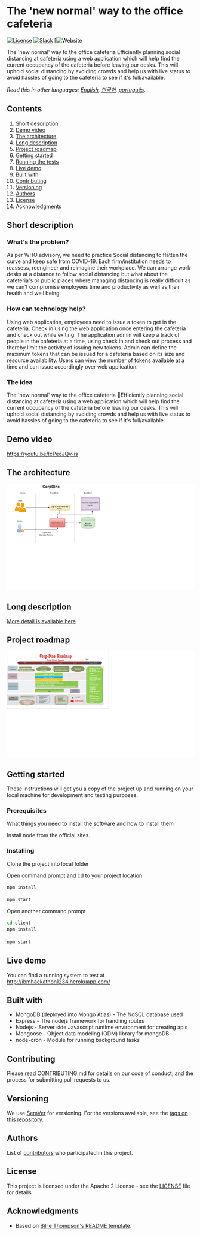 # The 'new normal' way to the office cafeteria

[![License](https://img.shields.io/badge/License-Apache2-blue.svg)](https://www.apache.org/licenses/LICENSE-2.0) [![Slack](https://img.shields.io/badge/Join-Slack-blue)](https://callforcode.org/slack) [![Website](http://ibmhackathon1234.herokuapp.com/)

The 'new normal' way to the office cafeteria Efficiently planning social distancing at cafeteria using a web application which will help find the current occupancy of the cafeteria before leaving our desks. This will uphold social distancing by avoiding crowds and help us with live status to avoid hassles of going to the cafeteria to see if it's full/available.

*Read this in other languages: [English](README.md), [한국어](README.ko.md), [português](README.pt_br.md).*

## Contents

1. [Short description](#short-description)
1. [Demo video](#demo-video)
1. [The architecture](#the-architecture)
1. [Long description](#long-description)
1. [Project roadmap](#project-roadmap)
1. [Getting started](#getting-started)
1. [Running the tests](#running-the-tests)
1. [Live demo](#live-demo)
1. [Built with](#built-with)
1. [Contributing](#contributing)
1. [Versioning](#versioning)
1. [Authors](#authors)
1. [License](#license)
1. [Acknowledgments](#acknowledgments)

## Short description

### What's the problem?

As per WHO advisory, we need to practice Social distancing to flatten the curve and keep safe from COVID-19.  Each firm/institution needs to reassess, reengineer and reimagine their workplace. We can arrange work-desks at a distance to follow social distancing but what about the cafeteria's or public places where managing distancing is really difficult as we can’t compromise employees time and productivity as well as their health and well being.

### How can technology help?

Using web application, employees need to issue a token to get in the cafeteria. Check in using the web application once entering the cafeteria and check out while exiting. The application admin will keep a track of people in the cafeteria at a time, using check in and check out process and thereby limit the activity of issuing new tokens. Admin can define the maximum tokens that can be issued for a cafeteria based on its size and resource availability. Users can view the number of tokens available at a time and can issue accordingly over web application.

### The idea

The 'new normal' way to the office cafeteria Efficiently planning social distancing at cafeteria using a web application which will help find the current occupancy of the cafeteria before leaving our desks. This will uphold social distancing by avoiding crowds and help us with live status to avoid hassles of going to the cafeteria to see if it's full/available.

## Demo video

https://youtu.be/IcPecJQy-is

## The architecture

![Video transcription/translation app](CorpDineArchitecture.png)

## Long description

[More detail is available here](description.md)

## Project roadmap

![Roadmap](CorpDine.png)


## Getting started

These instructions will get you a copy of the project up and running on your local machine for development and testing purposes.

### Prerequisites

What things you need to install the software and how to install them

Install node from the official sites.

### Installing


Clone the project into local folder

Open command prompt and cd to your project location
```bash
npm install

npm start
```

Open another command prompt

```bash
cd client
npm install

npm start
```

## Live demo

You can find a running system to test at http://ibmhackathon1234.herokuapp.com/

## Built with

* MongoDB (deployed into Mongo Atlas) - The NoSQL database used
* Express - The nodejs framework for handling routes
* Nodejs - Server side Javascript runtime environment for creating apis
* Mongoose - Object data modeling (ODM) library for mongoDB
* node-cron - Module for running background tasks

## Contributing

Please read [CONTRIBUTING.md](CONTRIBUTING.md) for details on our code of conduct, and the process for submitting pull requests to us.

## Versioning

We use [SemVer](http://semver.org/) for versioning. For the versions available, see the [tags on this repository](https://github.com/your/project/tags).

## Authors

List of [contributors](participants.md) who participated in this project.

## License

This project is licensed under the Apache 2 License - see the [LICENSE](LICENSE) file for details

## Acknowledgments

* Based on [Billie Thompson's README template](https://gist.github.com/PurpleBooth/109311bb0361f32d87a2).
